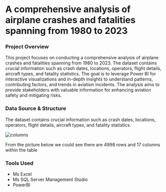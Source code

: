 # A comprehensive analysis of airplane crashes and fatalities spanning from 1980 to 2023

### Project Overview

This project focuses on conducting a comprehensive analysis of airplane crashes and fatalities spanning from 1980 to 2023. The dataset contains crucial information such as crash dates, locations, operators, flight details, aircraft types, and fatality statistics. The goal is to leverage Power BI for interactive visualizations and in-depth insights to understand patterns, contributing factors, and trends in aviation incidents. The analysis aims to provide stakeholders with valuable information for enhancing aviation safety and mitigating risks.

### Data Source & Structure

The dataset contains crucial information such as crash dates, locations, operators, flight details, aircraft types, and fatality statistics.

![columns](https://github.com/user-attachments/assets/3d5bfc32-43b7-4259-a239-1c1e3a48d86d)

From the picture below we could see there are 4998 rows and 17 columns within the table

### Tools Used

- Ms Excel
- Ms SQL Server Management Studio
- PowerBI




